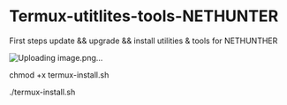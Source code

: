 # Termux-utitlites-tools-NETHUNTER
First steps update &amp;&amp; upgrade &amp;&amp; install utilities &amp; tools for NETHUNTHER
 
 ![Uploading image.png…]()
 
chmod +x termux-install.sh

./termux-install.sh
